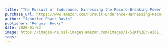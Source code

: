 ```yaml
---
title: "The Pursuit of Endurance: Harnessing the Record-Breaking Power of Strength and Resilience"
purchase_url: https://www.amazon.com/Pursuit-Endurance-Harnessing-Record-Breaking-Resilience/dp/0735221901?SubscriptionId=AKIAIVZLK2PABGQI2KAQ&tag=everrail-20&linkCode=xm2&camp=2025&creative=165953&creativeASIN=0735221901
author: "Jennifer Pharr Davis"
publisher: "Penguin Books"
date: 2020-01-03
image: https://images-na.ssl-images-amazon.com/images/I/51Kt%2Bc-ei6L._SL75_.jpg
tags:
---
```


